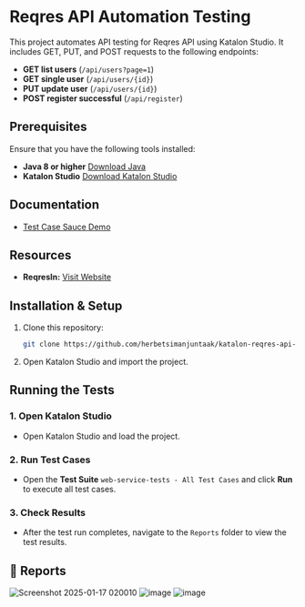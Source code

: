 # Reqres API Automation Testing

This project automates API testing for Reqres API using Katalon Studio. It includes GET, PUT, and POST requests to the following endpoints:

- **GET list users** (`/api/users?page=1`)
- **GET single user** (`/api/users/{id}`)
- **PUT update user** (`/api/users/{id}`)
- **POST register successful** (`/api/register`)
## Prerequisites

Ensure that you have the following tools installed:

- **Java 8 or higher**  [Download Java](https://www.oracle.com/java/technologies/javase-jdk8-downloads.html)
- **Katalon Studio** [Download Katalon Studio](https://www.katalon.com/)

## Documentation
- [Test Case Sauce Demo](https://docs.google.com/spreadsheets/d/1_11AIvutneg0xiFW1qPUz-u6vBVfPpnFZD0aQKUG9XI/edit?usp=sharing)
## Resources
- **ReqresIn:** [Visit Website](https://reqres.in/)
## Installation & Setup

1. Clone this repository:
   ```sh
   git clone https://github.com/herbetsimanjuntaak/katalon-reqres-api-automation.git
   ```
2. Open Katalon Studio and import the project.

## Running the Tests
### 1. Open Katalon Studio

- Open Katalon Studio and load the project.

### 2. Run Test Cases

- Open the **Test Suite** `web-service-tests - All Test Cases` and click **Run** to execute all test cases.

### 3. Check Results

- After the test run completes, navigate to the `Reports` folder to view the test results.


## 📝 Reports
![Screenshot 2025-01-17 020010](https://github.com/user-attachments/assets/8e546fe5-33fa-4c7c-9bc1-cce925e00ebc)
![image](https://github.com/user-attachments/assets/2f449fc7-399e-481f-b98c-b5529e2e41e5)
![image](https://github.com/user-attachments/assets/ad2feed2-1247-4c5b-b954-9e6db9ab6910)